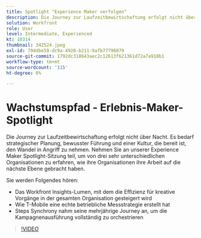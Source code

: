 ```yaml
---
title: Spotlight "Experience Maker verfolgen"
description: Die Journey zur Laufzeitbewirtschaftung erfolgt nicht über Nacht. Es bedarf strategischer Planung, bewusster Führung und einer Kultur, die bereit ist, den Wandel in Angriff zu nehmen.
solution: Workfront
role: User
level: Intermediate, Experienced
kt: 10314
thumbnail: 342524.jpeg
exl-id: 704dbe58-dc9a-4920-b211-9afb77798079
source-git-commit: 1792dc318643aec2c12613f621361d72a7a918b1
workflow-type: tm+mt
source-wordcount: '115'
ht-degree: 0%

---
```


# Wachstumspfad - Erlebnis-Maker-Spotlight

Die Journey zur Laufzeitbewirtschaftung erfolgt nicht über Nacht. Es bedarf strategischer Planung, bewusster Führung und einer Kultur, die bereit ist, den Wandel in Angriff zu nehmen. Nehmen Sie an unserer Experience Maker Spotlight-Sitzung teil, um von drei sehr unterschiedlichen Organisationen zu erfahren, wie ihre Organisationen ihre Arbeit auf die nächste Ebene gebracht haben.

Sie werden Folgendes hören:

* Das Workfront Insights-Lumen, mit dem die Effizienz für kreative Vorgänge in der gesamten Organisation gesteigert wird
* Wie T-Mobile eine echte betriebliche Messstrategie erstellt hat
* Steps Synchrony nahm seine mehrjährige Journey an, um die Kampagnenausführung vollständig zu orchestrieren

>[!VIDEO](https://video.tv.adobe.com/v/342524/?quality=12&learn=on)
